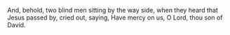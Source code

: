 And, behold, two blind men sitting by the way side, when they heard that Jesus passed by, cried out, saying, Have mercy on us, O Lord, thou son of David.
